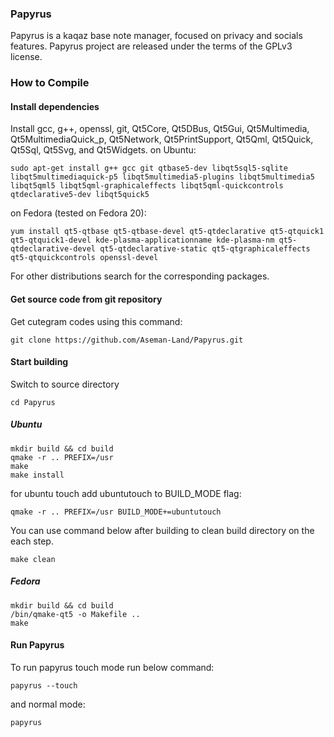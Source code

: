 ### Papyrus

Papyrus is a kaqaz base note manager, focused on privacy and socials features.
Papyrus project are released under the terms of the GPLv3 license.

### How to Compile
#### Install dependencies

Install gcc, g++, openssl, git, Qt5Core, Qt5DBus, Qt5Gui, Qt5Multimedia, Qt5MultimediaQuick_p, Qt5Network, Qt5PrintSupport, Qt5Qml, Qt5Quick, Qt5Sql, Qt5Svg, and Qt5Widgets.
on Ubuntu:

    sudo apt-get install g++ gcc git qtbase5-dev libqt5sql5-sqlite libqt5multimediaquick-p5 libqt5multimedia5-plugins libqt5multimedia5 libqt5qml5 libqt5qml-graphicaleffects libqt5qml-quickcontrols qtdeclarative5-dev libqt5quick5 

on Fedora (tested on Fedora 20):

    yum install qt5-qtbase qt5-qtbase-devel qt5-qtdeclarative qt5-qtquick1 qt5-qtquick1-devel kde-plasma-applicationname kde-plasma-nm qt5-qtdeclarative-devel qt5-qtdeclarative-static qt5-qtgraphicaleffects qt5-qtquickcontrols openssl-devel

For other distributions search for the corresponding packages.

#### Get source code from git repository

Get cutegram codes using this command:

    git clone https://github.com/Aseman-Land/Papyrus.git

#### Start building

Switch to source directory

    cd Papyrus

##### Ubuntu

    mkdir build && cd build
    qmake -r .. PREFIX=/usr
    make
    make install
    
for ubuntu touch add ubuntutouch to BUILD_MODE flag:

    qmake -r .. PREFIX=/usr BUILD_MODE+=ubuntutouch

You can use command below after building to clean build directory on the each step.

    make clean

##### Fedora

    mkdir build && cd build
    /bin/qmake-qt5 -o Makefile ..
    make

#### Run Papyrus
    
To run papyrus touch mode run below command:

    papyrus --touch
    
and normal mode:

    papyrus
